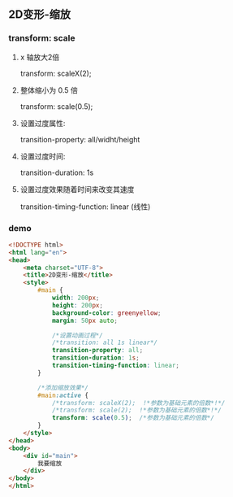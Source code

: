 ## 2D变形-缩放

### transform: scale

1. x 轴放大2倍

   transform: scaleX(2);

2. 整体缩小为 0.5 倍

   transform: scale(0.5);

3. 设置过度属性:

   transition-property: all/widht/height

4. 设置过度时间:

   transition-duration: 1s

5. 设置过度效果随着时间来改变其速度

   transition-timing-function: linear  (线性)



### demo

```html
<!DOCTYPE html>
<html lang="en">
<head>
    <meta charset="UTF-8">
    <title>2D变形-缩放</title>
    <style>
        #main {
            width: 200px;
            height: 200px;
            background-color: greenyellow;
            margin: 50px auto;

            /*设置动画过程*/
            /*transition: all 1s linear*/
            transition-property: all;
            transition-duration: 1s;
            transition-timing-function: linear;
        }

        /*添加缩放效果*/
        #main:active {
            /*transform: scaleX(2);  !*参数为基础元素的倍数*!*/
            /*transform: scale(2);  !*参数为基础元素的倍数*!*/
            transform: scale(0.5);  /*参数为基础元素的倍数*/
        }
    </style>
</head>
<body>
    <div id="main">
        我要缩放
    </div>
</body>
</html>
```



